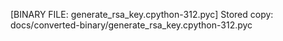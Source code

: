 [BINARY FILE: generate_rsa_key.cpython-312.pyc]
Stored copy: docs/converted-binary/generate_rsa_key.cpython-312.pyc
